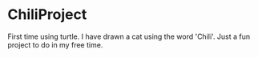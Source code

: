 # ChiliProject
First time using turtle. 
I have drawn a cat using the word 'Chili'.
Just a fun project to do in my free time.
